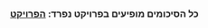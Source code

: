 <div dir="rtl">

### כל הסיכומים מופיעים בפרויקט נפרד: <a target="_blank" href="https://github.com/BuStRaMa/OpenU-IntroToJava/wiki"> הפרויקט </a>
